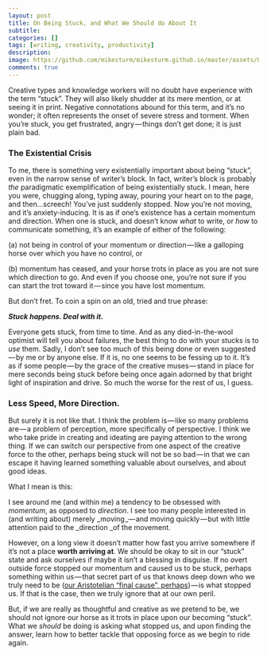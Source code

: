 ```yaml
---
layout: post
title: On Being Stuck, and What We Should do About It
subtitle:
categories: []
tags: [writing, creativity, productivity]
description:
image: https://github.com/mikesturm/mikesturm.github.io/master/assets/Quixote.jpg
comments: true
---
```




Creative types and knowledge workers will no doubt have experience with the term “stuck”. They will also likely shudder at its mere mention, or at seeing it in print. Negative connotations abound for this term, and it’s no wonder; it often represents the onset of severe stress and torment. When you’re stuck, you get frustrated, angry — things don’t get done; it is just plain bad.
<!--more-->

### The Existential Crisis

To me, there is something very existentially important about being “stuck”, even in the narrow sense of writer’s block. In fact, writer’s block is probably _the_ paradigmatic exemplification of being existentially stuck. I mean, here you were, chugging along, typing away, pouring your heart on to the page, and then…screech! You’ve just suddenly stopped. Now you’re not moving, and it’s anxiety-inducing. It is as if one’s existence has a certain momentum and direction. When one is stuck, and doesn’t know *what* to write, or *how* to communicate something, it’s an example of either of the following:

(a) not being in control of your momentum or direction — like a galloping horse over which you have no control, or

(b) momentum has ceased, and your horse trots in place as you are not sure which direction to go. And even if you choose one, you’re not sure if you can start the trot toward it — since you have lost momentum.

But don’t fret. To coin a spin on an old, tried and true phrase:


***Stuck happens. Deal with it.***

Everyone gets stuck, from time to time. And as any died-in-the-wool optimist will tell you about failures, the best thing to do with your stucks is to _use_ them. Sadly, I don’t see too much of this being done or even suggested — by me or by anyone else. If it is, no one seems to be fessing up to it. It’s as if some people — by the grace of the creative muses — stand in place for mere seconds being stuck before being once again adorned by that bright light of inspiration and drive. So much the worse for the rest of us, I guess.

### Less Speed, More Direction.

But surely it is not like that. I think the problem is — like so many problems are — a problem of perception, more specifically of perspective. I think we who take pride in creating and ideating are paying attention to the wrong thing. If we can switch our perspective from one aspect of the creative force to the other, perhaps being stuck will not be so bad — in that we can escape it having learned something valuable about ourselves, and about good ideas.

What I mean is this:

I see around me (and within me) a tendency to be obsessed with _momentum_, as opposed to _direction_. I see too many people interested in (and writing about) merely _moving _— and moving quickly — but with little attention paid to the _direction _of the movement.

However, on a long view it doesn’t matter how fast you arrive somewhere if it’s not a place **worth arriving at**. We should be okay to sit in our “stuck” state and ask ourselves if maybe it isn’t a blessing in disguise. If no overt outside force stopped our momentum and caused us to be stuck, perhaps something within us — that secret part of us that knows deep down who we truly need to be ([our Aristotelian “final cause”, perhaps][1]) — is what stopped us. If that is the case, then we truly ignore that at our own peril.

   [1]: http://wiki.43folders.com/index.php/Happiness

But, if we are really as thoughtful and creative as we pretend to be, we should not ignore our horse as it trots in place upon our becoming “stuck”. What we _should_ be doing is asking what stopped us, and upon finding the answer, learn how to better tackle that opposing force as we begin to ride again.
